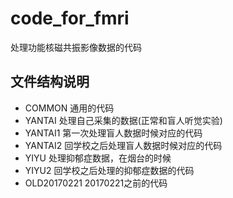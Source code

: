 # code_for_fmri
处理功能核磁共振影像数据的代码

## 文件结构说明

- COMMON 通用的代码
- YANTAI 处理自己采集的数据(正常和盲人听觉实验)
- YANTAI1 第一次处理盲人数据时候对应的代码
- YANTAI2 回学校之后处理盲人数据时候对应的代码
- YIYU 处理抑郁症数据，在烟台的时候
- YIYU2 回学校之后处理的抑郁症数据的代码
- OLD20170221  20170221之前的代码
